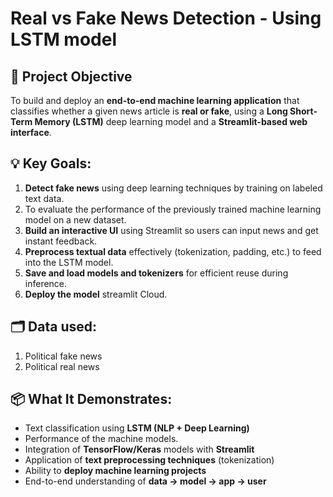 # Real vs Fake News Detection - Using LSTM model

## 🎯 **Project Objective**

To build and deploy an **end-to-end machine learning application** that classifies whether a given news article is **real or fake**, using a **Long Short-Term Memory (LSTM)** deep learning model and a **Streamlit-based web interface**.


## 💡 Key Goals:

1. **Detect fake news** using deep learning techniques by training on labeled text data.
2. To evaluate the performance of the previously trained machine learning model on a new dataset. 
3. **Build an interactive UI** using Streamlit so users can input news and get instant feedback.
4. **Preprocess textual data** effectively (tokenization, padding, etc.) to feed into the LSTM model.
5. **Save and load models and tokenizers** for efficient reuse during inference.
6. **Deploy the model** streamlit Cloud.

## 🗂️ Data used:
1. Political fake news
2. Political real news 


## 📦 What It Demonstrates:

* Text classification using **LSTM (NLP + Deep Learning)**
* Performance of the machine models.
* Integration of **TensorFlow/Keras** models with **Streamlit**
* Application of **text preprocessing techniques** (tokenization)
* Ability to **deploy machine learning projects**
* End-to-end understanding of **data → model → app → user**
